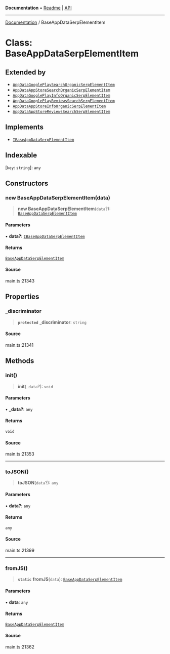 **Documentation** • [Readme](../README.md) \| [API](../globals.md)

***

[Documentation](../README.md) / BaseAppDataSerpElementItem

# Class: BaseAppDataSerpElementItem

## Extended by

- [`AppDataGooglePlaySearchOrganicSerpElementItem`](AppDataGooglePlaySearchOrganicSerpElementItem.md)
- [`AppDataAppStoreSearchOrganicSerpElementItem`](AppDataAppStoreSearchOrganicSerpElementItem.md)
- [`AppDataGooglePlayInfoOrganicSerpElementItem`](AppDataGooglePlayInfoOrganicSerpElementItem.md)
- [`AppDataGooglePlayReviewsSearchSerpElementItem`](AppDataGooglePlayReviewsSearchSerpElementItem.md)
- [`AppDataAppStoreInfoOrganicSerpElementItem`](AppDataAppStoreInfoOrganicSerpElementItem.md)
- [`AppDataAppStoreReviewsSearchSerpElementItem`](AppDataAppStoreReviewsSearchSerpElementItem.md)

## Implements

- [`IBaseAppDataSerpElementItem`](../interfaces/IBaseAppDataSerpElementItem.md)

## Indexable

 \[`key`: `string`\]: `any`

## Constructors

### new BaseAppDataSerpElementItem(data)

> **new BaseAppDataSerpElementItem**(`data`?): [`BaseAppDataSerpElementItem`](BaseAppDataSerpElementItem.md)

#### Parameters

• **data?**: [`IBaseAppDataSerpElementItem`](../interfaces/IBaseAppDataSerpElementItem.md)

#### Returns

[`BaseAppDataSerpElementItem`](BaseAppDataSerpElementItem.md)

#### Source

main.ts:21343

## Properties

### \_discriminator

> **`protected`** **\_discriminator**: `string`

#### Source

main.ts:21341

## Methods

### init()

> **init**(`_data`?): `void`

#### Parameters

• **\_data?**: `any`

#### Returns

`void`

#### Source

main.ts:21353

***

### toJSON()

> **toJSON**(`data`?): `any`

#### Parameters

• **data?**: `any`

#### Returns

`any`

#### Source

main.ts:21399

***

### fromJS()

> **`static`** **fromJS**(`data`): [`BaseAppDataSerpElementItem`](BaseAppDataSerpElementItem.md)

#### Parameters

• **data**: `any`

#### Returns

[`BaseAppDataSerpElementItem`](BaseAppDataSerpElementItem.md)

#### Source

main.ts:21362
